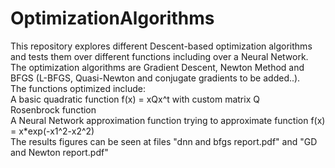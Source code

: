 # OptimizationAlgorithms
This repository explores different Descent-based optimization algorithms and tests them over different functions including over a Neural Network.<br/>
The optimization algorithms are Gradient Descent, Newton Method and BFGS (L-BFGS, Quasi-Newton and conjugate gradients to be added..).<br/>
The functions optimized include:<br/>A basic quadratic function f(x) = xQx^t with custom matrix Q<br/>
Rosenbrock function<br/>
A Neural Network approximation function trying to approximate function f(x) = x*exp(-x1^2-x2^2)<br/>
The results figures can be seen at files "dnn and bfgs report.pdf" and "GD and Newton report.pdf"
